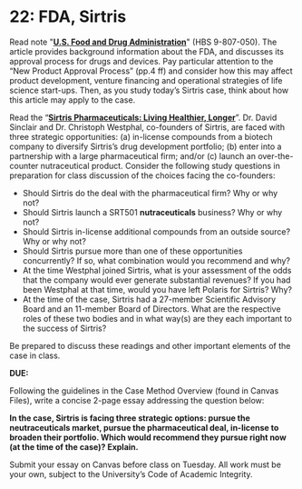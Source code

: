 # 22: FDA, Sirtris

Read note "[**U.S. Food and Drug Administration**](https://hbsp.harvard.edu/tu/ef8a6dd3)" (HBS 9-807-050). The article provides background information about the FDA, and discusses its approval process for drugs and devices. Pay particular attention to the “New Product Approval Process” (pp.4 ff) and consider how this may affect product development, venture financing and operational strategies of life science start-ups. Then, as you study today’s Sirtris case, think about how this article may apply to the case.

Read the “[**Sirtris Pharmaceuticals: Living Healthier, Longer**](https://hbsp.harvard.edu/tu/95d43958)”. Dr. David Sinclair and Dr. Christoph Westphal, co-founders of Sirtris, are faced with three strategic opportunities: (a) in-license compounds from a biotech company to diversify Sirtris’s drug development portfolio; (b) enter into a partnership with a large pharmaceutical firm; and/or (c) launch an over-the-counter nutraceutical product. Consider the following study questions in preparation for class discussion of the choices facing the co-founders:

- Should Sirtris do the deal with the pharmaceutical firm? Why or why not?
- Should Sirtris launch a SRT501 **nutraceuticals** business? Why or why not?
- Should Sirtris in-license additional compounds from an outside source? Why or why not?
- Should Sirtris pursue more than one of these opportunities concurrently? If so, what combination would you recommend and why?
- At the time Westphal joined Sirtris, what is your assessment of the odds that the company would ever generate substantial revenues? If you had been Westphal at that time, would you have left Polaris for Sirtris? Why?
- At the time of the case, Sirtris had a 27-member Scientific Advisory Board and an 11-member Board of Directors. What are the respective roles of these two bodies and in what way(s) are they each important to the success of Sirtris?

Be prepared to discuss these readings and other important elements of the case in class.

**DUE:**

Following the guidelines in the Case Method Overview (found in Canvas Files), write a concise 2-page essay addressing the question below: 

**In the case, Sirtris is facing three strategic options: pursue the neutraceuticals market, pursue the pharmaceutical deal, in-license to broaden their portfolio. Which would recommend they pursue right now (at the time of the case)? Explain.**

Submit your essay on Canvas before class on Tuesday. All work must be your own, subject to the University’s Code of Academic Integrity.